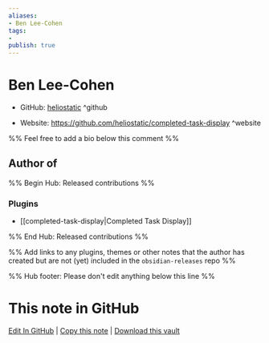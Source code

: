 ```yaml
---
aliases:
- Ben Lee-Cohen
tags:
- 
publish: true
---
```


# Ben Lee-Cohen

- GitHub: [heliostatic](https://github.com/heliostatic/) ^github
<!-- - Discord: `@` ^discord-->
- Website: <https://github.com/heliostatic/completed-task-display> ^website
<!-- - [[Publish sites|Publish site]]: <https://> ^publish-->

%% Feel free to add a bio below this comment %%


## Author of

%% Begin Hub: Released contributions %%
### Plugins
- [[completed-task-display|Completed Task Display]]

%% End Hub: Released contributions %%

%% Add links to any plugins, themes or other notes that the author has created but are not (yet) included in the `obsidian-releases` repo %%

<!--
### Unlisted plugins
-->

<!--
### Others
-->

<!--
## Sponsor this author
-->

<!-- - [[GitHub sponsors]]: [Sponsor @heliostatic on GitHub Sponsors](https://github.com/sponsors/heliostatic) ^github-sponsor-->
<!-- - [[Buy me a coffee]]: <https://> ^buy-me-a-coffee-->
<!-- - [[PayPal]]: <https://> ^paypal-->
<!-- - [[Patreon]]: <https://> ^patreon-->

<!--
## Follow this author
-->

<!-- - [[YouTube Channels|On YouTube]]: <https://> ^youtube-->
<!-- - Twitter: <https://> ^twitter-->
<!-- - ... -->

%% Hub footer: Please don't edit anything below this line %%

# This note in GitHub

<span class="git-footer">[Edit In GitHub](https://github.dev/obsidian-community/obsidian-hub/blob/main/01%20-%20Community/People/heliostatic.md "git-hub-edit-note") | [Copy this note](https://raw.githubusercontent.com/obsidian-community/obsidian-hub/main/01%20-%20Community/People/heliostatic.md "git-hub-copy-note") | [Download this vault](https://github.com/obsidian-community/obsidian-hub/archive/refs/heads/main.zip "git-hub-download-vault") </span>

